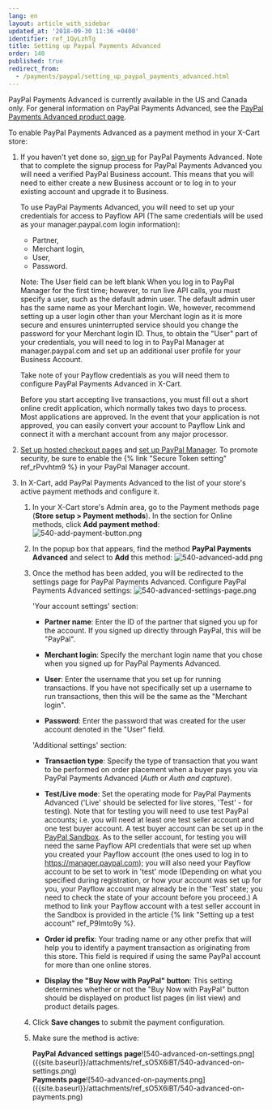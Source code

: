```yaml
---
lang: en
layout: article_with_sidebar
updated_at: '2018-09-30 11:36 +0400'
identifier: ref_1QyLzhTg
title: Setting up Paypal Payments Advanced
order: 140
published: true
redirect_from:
  - /payments/paypal/setting_up_paypal_payments_advanced.html
---
```

PayPal Payments Advanced is currently available in the US and Canada only. For general information on PayPal Payments Advanced, see the [PayPal Payments Advanced product page](https://developer.paypal.com/docs/classic/products/paypal-payments-advanced/ "Paypal Payments Advanced product page").

To enable PayPal Payments Advanced as a payment method in your X-Cart store:

1.  If you haven't yet done so, [sign up](https://www.paypal.com/us/brc/article/paypal-payments-advanced "Sign up for PayPal Payments Advanced") for PayPal Payments Advanced. Note that to complete the signup process for PayPal Payments Advanced you will need a verified PayPal Business account. This means that you will need to either create a new Business account or to log in to your existing account and upgrade it to Business.
     
    To use PayPal Payments Advanced, you will need to set up your credentials for access to Payflow API (The same credentials will be used as your manager.paypal.com login information):

    *  Partner,
    *  Merchant login,
    *  User,
    *  Password.
    
    Note: The User field can be left blank When you log in to PayPal Manager for the first time; however, to run live API calls, you must specify a user, such as the default admin user. The default admin user has the same name as your Merchant login. We, however, recommend setting up a user login other than your Merchant login as it is more secure and ensures uninterrupted service should you change the password for your Merchant login ID. Thus, to obtain the "User" part of your credentials, you will need to log in to PayPal Manager at manager.paypal.com and set up an additional user profile for your Business Account. 
    
    Take note of your Payflow credentials as you will need them to configure PayPal Payments Advanced in X-Cart. 
     
    Before you start accepting live transactions, you must fill out a short online credit application, which normally takes two days to process. Most applications are approved. In the event that your application is not approved, you can easily convert your account to Payflow Link and connect it with a merchant account from any major processor.

2.  [Set up hosted checkout pages](https://developer.paypal.com/docs/classic/payflow/gs_ppa_hosted_pages/#set-up-hosted-checkout-pages "Set up hosted checkout pages") and [set up PayPal Manager](https://developer.paypal.com/docs/classic/payflow/test_hosted_pages/#set-up-paypal-manager "Set up PayPal Manager"). To promote security, be sure to enable the {% link "Secure Token setting" ref_rPvvhtm9 %} in your PayPal Manager account. 

3.  In X-Cart, add PayPal Payments Advanced to the list of your store's active payment methods and configure it.

    1.  In your X-Cart store's Admin area, go to the Payment methods page (**Store setup > Payment methods**). In the section for Online methods, click **Add payment method**:
        ![540-add-payment-button.png]({{site.baseurl}}/attachments/ref_sO5X6iBT/540-add-payment-button.png)

    2.  In the popup box that appears, find the method **PayPal Payments Advanced** and select to **Add** this method:
        ![540-advanced-add.png]({{site.baseurl}}/attachments/ref_sO5X6iBT/540-advanced-add.png)

    3.  Once the method has been added, you will be redirected to the settings page for PayPal Payments Advanced. Сonfigure PayPal Payments Advanced settings:
        ![540-advanced-settings-page.png]({{site.baseurl}}/attachments/ref_sO5X6iBT/540-advanced-settings-page.png)

        'Your account settings' section:

        *   **Partner name**: Enter the ID of the partner that signed you up for the account. If you signed up directly through PayPal, this will be "PayPal".

        *   **Merchant login**: Specify the merchant login name that you chose when you signed up for PayPal Payments Advanced.

        *   **User**: Enter the username that you set up for running transactions. If you have not specifically set up a username to run transactions, then this will be the same as the "Merchant login".

        *   **Password**: Enter the password that was created for the user account denoted in the "User" field.

        'Additional settings' section:

        *   **Transaction type**: Specify the type of transaction that you want to be performed on order placement when a buyer pays you via PayPal Payments Advanced (_Auth_ or _Auth and capture_).

        *   **Test/Live mode**: Set the operating mode for PayPal Payments Advanced ('Live' should be selected for live stores, 'Test' - for testing). Note that for testing you will need to use test PayPal accounts; i.e. you will need at least one test seller account and one test buyer account. A test buyer account can be set up in the [PayPal Sandbox](https://developer.paypal.com/docs/classic/lifecycle/ug_sandbox/ "Paypal Sandbox"). As to the seller account, for testing you will need the same Payflow API credentials that were set up when you created your Payflow account (the ones used to log in to https://manager.paypal.com); you will also need your Payflow account to be set to work in 'test' mode (Depending on what you specified during registration, or how your account was set up for you, your Payflow account may already be in the 'Test' state; you need to check the state of your account before you proceed.) A method to link your Payflow account with a test seller account in the Sandbox is provided in the article {% link "Setting up a test account" ref_P9Imto9y %}. 

        *   **Order id prefix**: Your trading name or any other prefix that will help you to identify a payment transaction as originating from this store. This field is required if using the same PayPal account for more than one online stores.

        *   **Display the "Buy Now with PayPal" button**: This setting determines whether or not the "Buy Now with PayPal" button should be displayed on product list pages (in list view) and product details pages.

    4.   Click **Save changes** to submit the payment configuration.
         
    5.   Make sure the method is active:
         <div class="ui stackable two column grid">
           <div class="column" markdown="span"><b>PayPal Advanced settings page</b>![540-advanced-on-settings.png]({{site.baseurl}}/attachments/ref_sO5X6iBT/540-advanced-on-settings.png)</div>
           <div class="column" markdown="span"><b>Payments page</b>![540-advanced-on-payments.png]({{site.baseurl}}/attachments/ref_sO5X6iBT/540-advanced-on-payments.png)</div>
         </div>
